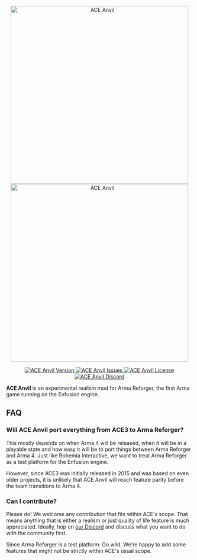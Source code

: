 <p align="center">
    <img src="https://github.com/acemod/ACE-Anvil/raw/master/extras/assets/logo/black/logo.png#gh-light-mode-only" width="480" alt="ACE Anvil">
    <img src="https://github.com/acemod/ACE-Anvil/raw/master/extras/assets/logo/white/logo.png#gh-dark-mode-only" width="480" alt="ACE Anvil">
</p>

<p align="center">
    <a href="https://github.com/acemod/ACE-Anvil/releases/latest">
        <img src="https://img.shields.io/github/release/acemod/ACE-Anvil.svg?style=flat-square&label=Version" alt="ACE Anvil Version">
    </a>
    <a href="https://github.com/acemod/ACE-Anvil/issues">
        <img src="https://img.shields.io/github/issues-raw/acemod/ACE-Anvil.svg?style=flat-square&label=Issues" alt="ACE Anvil Issues">
    </a>
    <a href="https://github.com/acemod/ACE-Anvil/blob/master/LICENSE">
        <img src="https://img.shields.io/badge/License-GPLv2-red.svg?style=flat-square" alt="ACE Anvil License">
    </a>
    <a href="https://acemod.org/discord">
        <img src="https://img.shields.io/badge/Discord-Join-darkviolet.svg?style=flat-square" alt="ACE Anvil Discord">
    </a>
</p>

**ACE Anvil** is an experimental realism mod for Arma Reforger, the first Arma game running on the Enfusion engine.


## FAQ

### Will ACE Anvil port everything from ACE3 to Arma Reforger?

This mostly depends on when Arma 4 will be released, when it will be in a playable state and how easy it will be to port things between Arma Reforger and Arma 4. Just like Bohemia Interactive, we want to treat Arma Reforger as a test platform for the Enfusion engine.

However, since ACE3 was initially released in 2015 and was based on even older projects, it is unlikely that ACE Anvil will reach feature parity before the team transitions to Arma 4.


### Can I contribute?

Please do! We welcome any contribution that fits within ACE's scope. That means anything that is either a realism or just quality of life feature is much appreciated. Ideally, hop on [our Discord](https://acemod.org/discord) and discuss what you want to do with the community first.

Since Arma Reforger is a test platform: Go wild. We're happy to add some features that might not be strictly within ACE's usual scope.
